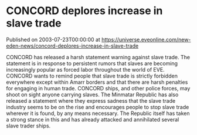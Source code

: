 # CONCORD deplores increase in slave trade
Published on 2003-07-23T00:00:00 at https://universe.eveonline.com/new-eden-news/concord-deplores-increase-in-slave-trade

CONCORD has released a harsh statement warning against slave trade. The statement is in response to persistent rumors that slaves are becoming increasingly popular as forced labor throughout the world of EVE. CONCORD wants to remind people that slave trade is strictly forbidden everywhere except within Amarr borders and that there are harsh penalties for engaging in human trade. CONCORD ships, and other police forces, may shoot on sight anyone carrying slaves. The Minmatar Republic has also released a statement where they express sadness that the slave trade industry seems to be on the rise and encourages people to stop slave trade wherever it is found, by any means necessary. The Republic itself has taken a strong stance in this and has already attacked and annihilated several slave trader ships.
